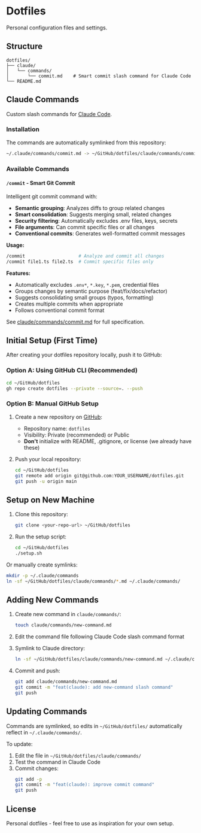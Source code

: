 # Dotfiles

Personal configuration files and settings.

## Structure

```
dotfiles/
├── claude/
│   └── commands/
│       └── commit.md    # Smart commit slash command for Claude Code
└── README.md
```

## Claude Commands

Custom slash commands for [Claude Code](https://claude.com/claude-code).

### Installation

The commands are automatically symlinked from this repository:

```bash
~/.claude/commands/commit.md -> ~/GitHub/dotfiles/claude/commands/commit.md
```

### Available Commands

#### `/commit` - Smart Git Commit

Intelligent git commit command with:
- **Semantic grouping**: Analyzes diffs to group related changes
- **Smart consolidation**: Suggests merging small, related changes
- **Security filtering**: Automatically excludes .env files, keys, secrets
- **File arguments**: Can commit specific files or all changes
- **Conventional commits**: Generates well-formatted commit messages

**Usage:**
```bash
/commit                    # Analyze and commit all changes
/commit file1.ts file2.ts  # Commit specific files only
```

**Features:**
- Automatically excludes `.env*`, `*.key`, `*.pem`, credential files
- Groups changes by semantic purpose (feat/fix/docs/refactor)
- Suggests consolidating small groups (typos, formatting)
- Creates multiple commits when appropriate
- Follows conventional commit format

See [claude/commands/commit.md](claude/commands/commit.md) for full specification.

## Initial Setup (First Time)

After creating your dotfiles repository locally, push it to GitHub:

### Option A: Using GitHub CLI (Recommended)

```bash
cd ~/GitHub/dotfiles
gh repo create dotfiles --private --source=. --push
```

### Option B: Manual GitHub Setup

1. Create a new repository on [GitHub](https://github.com/new):
   - Repository name: `dotfiles`
   - Visibility: Private (recommended) or Public
   - **Don't** initialize with README, .gitignore, or license (we already have these)

2. Push your local repository:
   ```bash
   cd ~/GitHub/dotfiles
   git remote add origin git@github.com:YOUR_USERNAME/dotfiles.git
   git push -u origin main
   ```

## Setup on New Machine

1. Clone this repository:
   ```bash
   git clone <your-repo-url> ~/GitHub/dotfiles
   ```

2. Run the setup script:
   ```bash
   cd ~/GitHub/dotfiles
   ./setup.sh
   ```

Or manually create symlinks:
   ```bash
   mkdir -p ~/.claude/commands
   ln -sf ~/GitHub/dotfiles/claude/commands/*.md ~/.claude/commands/
   ```

## Adding New Commands

1. Create new command in `claude/commands/`:
   ```bash
   touch claude/commands/new-command.md
   ```

2. Edit the command file following Claude Code slash command format

3. Symlink to Claude directory:
   ```bash
   ln -sf ~/GitHub/dotfiles/claude/commands/new-command.md ~/.claude/commands/
   ```

4. Commit and push:
   ```bash
   git add claude/commands/new-command.md
   git commit -m "feat(claude): add new-command slash command"
   git push
   ```

## Updating Commands

Commands are symlinked, so edits in `~/GitHub/dotfiles/` automatically reflect in `~/.claude/commands/`.

To update:
1. Edit the file in `~/GitHub/dotfiles/claude/commands/`
2. Test the command in Claude Code
3. Commit changes:
   ```bash
   git add -p
   git commit -m "feat(claude): improve commit command"
   git push
   ```

## License

Personal dotfiles - feel free to use as inspiration for your own setup.
